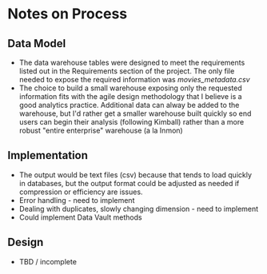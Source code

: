 # Notes on Process


## Data Model
* The data warehouse tables were designed to meet the requirements listed out in the Requirements section of the project. The only file needed to expose the required information was _movies_metadata.csv_
* The choice to build a small warehouse exposing only the requested information fits with the agile design methodology that I believe is a good analytics practice. Additional data can alway be added to the warehouse, but I'd rather get a smaller warehouse built quickly so end users can begin their analysis (following Kimball) rather than a more robust "entire enterprise" warehouse (a la Inmon)

## Implementation
* The output would be text files (csv) because that tends to load quickly in databases, but the output format could be adjusted as needed if compression or efficiency are issues.
* Error handling - need to implement
* Dealing with duplicates, slowly changing dimension - need to implement
* Could implement Data Vault methods

## Design
* TBD / incomplete
